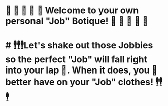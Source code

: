 # 💅 👔 👠 👞 🦺 Welcome to your own personal "Job" Botique! 🦺 👞 👠 👔 💅 	
# # 🕴️🕴️🕴️Let's shake out those Jobbies so the perfect "Job" will fall right into your lap 🫟. When it does, you 🫵 better have on your "Job" clothes! 🕴️🕴️🕴️